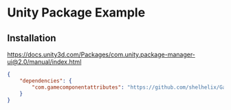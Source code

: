 # Unity Package Example

## Installation

<https://docs.unity3d.com/Packages/com.unity.package-manager-ui@2.0/manual/index.html>

```json
{
    "dependencies": {
        "com.gamecomponentattributes": "https://github.com/shelhelix/GameComponentAttributes.git#upm"
    }
}
```
